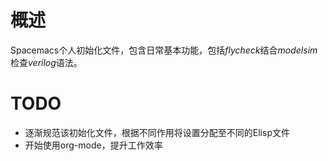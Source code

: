 # 概述
Spacemacs个人初始化文件，包含日常基本功能，包括*flycheck*结合*modelsim*检查*verilog*语法。

# TODO
+ 逐渐规范该初始化文件，根据不同作用将设置分配至不同的Elisp文件
+ 开始使用org-mode，提升工作效率
